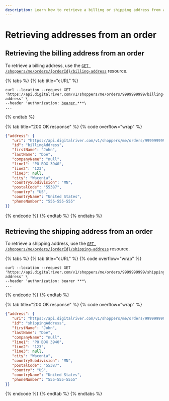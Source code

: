 ```yaml
---
description: Learn how to retrieve a billing or shipping address from an order.
---
```


# Retrieving addresses from an order

## Retrieving the billing address from an order

To retrieve a billing address, use the [`GET /shoppers/me/orders/{orderId}/billing-address`](https://www.digitalriver.com/docs/commerce-shopper-api/#tag/Billing-Address/paths/\~1v1\~1shoppers\~1me\~1orders\~1{orderId}\~1billing-address/get) resource.

{% tabs %}
{% tab title="cURL" %}
<pre class="language-http" data-overflow="wrap"><code class="lang-http">curl --location --request GET 'https://api.digitalriver.com/v1/shoppers/me/orders/9999999999/billing-address' \
--header 'authorization: <a data-footnote-ref href="#user-content-fn-1">bearer </a>***\
...
</code></pre>
{% endtab %}

{% tab title="200 OK response" %}
{% code overflow="wrap" %}
```json
{"address": {
   "uri": "https://api.digitalriver.com/v1/shoppers/me/orders/9999999999/billing-address",
   "id": "billingAddress",
   "firstName": "John",
   "lastName": "Doe",
   "companyName": "null",
   "line1": "PO BOX 3940",
   "line2": "123",
   "line3": null,
   "city": "Waconia",
   "countrySubdivision": "MN",
   "postalCode": "55387",
   "country": "US",
   "countryName": "United States",
   "phoneNumber": "555-555-555"
}}
```
{% endcode %}
{% endtab %}
{% endtabs %}

## Retrieving the shipping address from an order

To retrieve a shipping address, use the [`GET /shoppers/me/orders/{orderId}/shipping-address`](https://www.digitalriver.com/docs/commerce-shopper-api/#tag/Shipping-Address/paths/\~1v1\~1shoppers\~1me\~1orders\~1{orderId}\~1shipping-address/get) resource.

{% tabs %}
{% tab title="cURL" %}
{% code overflow="wrap" %}
```http
curl --location --request GET 'https://api.digitalriver.com/v1/shoppers/me/orders/9999999999/shipping-address' \
--header 'authorization: bearer ***\
...
```
{% endcode %}
{% endtab %}

{% tab title="200 OK response" %}
{% code overflow="wrap" %}
```json
{"address": {
   "uri": "https://api.digitalriver.com/v1/shoppers/me/orders/9999999999/shippingAddress",
   "id": "shippingAddress",
   "firstName": "John",
   "lastName": "Doe",
   "companyName": "null",
   "line1": "PO BOX 3940",
   "line2": "123",
   "line3": null,
   "city": "Waconia",
   "countrySubdivision": "MN",
   "postalCode": "55387",
   "country": "US",
   "countryName": "United States",
   "phoneNumber": "555-555-5555"
}}
```
{% endcode %}
{% endtab %}
{% endtabs %}

[^1]: 
